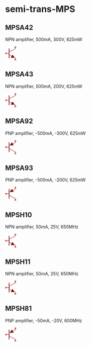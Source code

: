 # semi-trans-MPS

## MPSA42
NPN amplifier, 500mA, 300V, 625mW

![MPSA42__1__1](/images/semi-trans-BC__BC546__1__1.png?raw=true) 

## MPSA43
NPN amplifier, 500mA, 200V, 625mW

![MPSA43__1__1](/images/semi-trans-BC__BC546__1__1.png?raw=true) 

## MPSA92
PNP amplifier, -500mA, -300V, 625mW

![MPSA92__1__1](/images/semi-trans-BC__BC556__1__1.png?raw=true) 

## MPSA93
PNP amplifier, -500mA, -200V, 625mW

![MPSA93__1__1](/images/semi-trans-BC__BC556__1__1.png?raw=true) 

## MPSH10
NPN amplifier, 50mA, 25V, 650MHz

![MPSH10__1__1](/images/semi-trans-BC__BC546__1__1.png?raw=true) 

## MPSH11
NPN amplifier, 50mA, 25V, 650MHz

![MPSH11__1__1](/images/semi-trans-BC__BC546__1__1.png?raw=true) 

## MPSH81
PNP amplifier, -50mA, -20V, 600MHz

![MPSH81__1__1](/images/semi-trans-BC__BC556__1__1.png?raw=true) 


